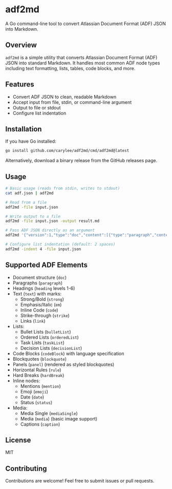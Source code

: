 # adf2md

A Go command-line tool to convert Atlassian Document Format (ADF) JSON into Markdown.

## Overview

`adf2md` is a simple utility that converts Atlassian Document Format (ADF) JSON into standard Markdown. It handles most common ADF node types including text formatting, lists, tables, code blocks, and more.

## Features

- Convert ADF JSON to clean, readable Markdown
- Accept input from file, stdin, or command-line argument
- Output to file or stdout
- Configure list indentation

## Installation

If you have Go installed:

```bash
go install github.com/carylee/adf2md/cmd/adf2md@latest
```

Alternatively, download a binary release from the GitHub releases page.

## Usage

```bash
# Basic usage (reads from stdin, writes to stdout)
cat adf.json | adf2md

# Read from a file
adf2md -file input.json

# Write output to a file
adf2md -file input.json -output result.md

# Pass ADF JSON directly as an argument
adf2md '{"version":1,"type":"doc","content":[{"type":"paragraph","content":[{"type":"text","text":"Hello world"}]}]}'

# Configure list indentation (default: 2 spaces)
adf2md -indent 4 -file input.json
```

## Supported ADF Elements

- Document structure (`doc`)
- Paragraphs (`paragraph`)
- Headings (`heading` levels 1-6)
- Text (`text`) with marks:
  - Strong/Bold (`strong`)
  - Emphasis/Italic (`em`)
  - Inline Code (`code`)
  - Strike-through (`strike`)
  - Links (`link`)
- Lists:
  - Bullet Lists (`bulletList`)
  - Ordered Lists (`orderedList`)
  - Task Lists (`taskList`)
  - Decision Lists (`decisionList`)
- Code Blocks (`codeBlock`) with language specification
- Blockquotes (`blockquote`)
- Panels (`panel`) (rendered as styled blockquotes)
- Horizontal Rules (`rule`)
- Hard Breaks (`hardBreak`)
- Inline nodes:
  - Mentions (`mention`)
  - Emoji (`emoji`)
  - Date (`date`)
  - Status (`status`)
- Media: 
  - Media Single (`mediaSingle`)
  - Media (`media`) (basic image support)
  - Captions (`caption`)

## License

MIT

## Contributing

Contributions are welcome! Feel free to submit issues or pull requests.
